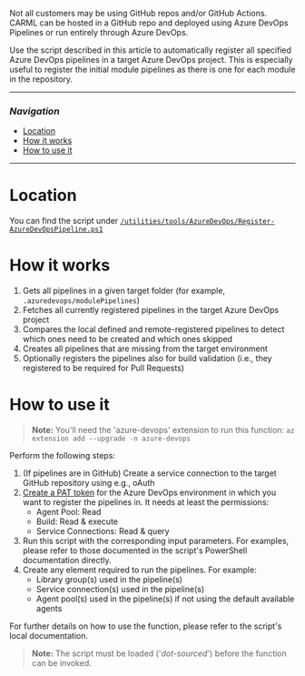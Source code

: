 Not all customers may be using GitHub repos and/or GitHub Actions. CARML can be hosted in a GitHub repo and deployed using Azure DevOps Pipelines or run entirely through Azure DevOps.

Use the script described in this article to automatically register all specified Azure DevOps pipelines in a target Azure DevOps project. This is especially useful to register the initial module pipelines as there is one for each module in the repository.

---

### _Navigation_

- [Location](#location)
- [How it works](#how-it-works)
- [How to use it](#how-to-use-it)

---
# Location

You can find the script under [`/utilities/tools/AzureDevOps/Register-AzureDevOpsPipeline.ps1`](https://github.com/Azure/ResourceModules/blob/main/utilities/tools//AzureDevOps/Register-AzureDevOpsPipeline.ps1)

# How it works

1. Gets all pipelines in a given target folder (for example, `.azuredevops/modulePipelines`)
1. Fetches all currently registered pipelines in the target Azure DevOps project
1. Compares the local defined and remote-registered pipelines to detect which ones need to be created and which ones skipped
1. Creates all pipelines that are missing from the target environment
1. Optionally registers the pipelines also for build validation (i.e., they registered to be required for Pull Requests)

# How to use it

> **Note:** You'll need the 'azure-devops' extension to run this function: `az extension add --upgrade -n azure-devops`

Perform the following steps:
1. (If pipelines are in GitHub) Create a service connection to the target GitHub repository using e.g., oAuth
1. [Create a PAT token](https://learn.microsoft.com/en-us/azure/devops/organizations/accounts/use-personal-access-tokens-to-authenticate?view=azure-devops&tabs=Windows#create-a-pat) for the Azure DevOps environment in which you want to register the pipelines in. It needs at least the permissions:
   - Agent Pool:           Read
   - Build:                Read & execute
   - Service Connections:  Read & query
1. Run this script with the corresponding input parameters. For examples, please refer to those documented in the script's PowerShell documentation directly.
1. Create any element required to run the pipelines. For example:
   - Library group(s) used in the pipeline(s)
   - Service connection(s) used in the pipeline(s)
   - Agent pool(s) used in the pipeline(s) if not using the default available agents

For further details on how to use the function, please refer to the script's local documentation.
> **Note:** The script must be loaded ('*dot-sourced*') before the function can be invoked.
